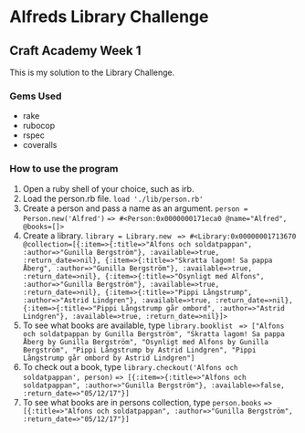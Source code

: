 # Alfreds Library Challenge

## Craft Academy Week 1

This is my solution to the Library Challenge.

### Gems Used

* rake
* rubocop
* rspec
* coveralls

### How to use the program

1. Open a ruby shell of your choice, such as irb.
2. Load the person.rb file. `load './lib/person.rb'`
3. Create a person and pass a name as an argument. `person = Person.new('Alfred')`
`=> #<Person:0x0000000171eca0 @name="Alfred", @books=[]>`
4. Create a library. `library = Library.new`
` => #<Library:0x00000001713670 @collection=[{:item=>{:title=>"Alfons och soldatpappan", :author=>"Gunilla Bergström"}, :available=>true, :return_date=>nil}, {:item=>{:title=>"Skratta lagom! Sa pappa Åberg", :author=>"Gunilla Bergström"}, :available=>true, :return_date=>nil}, {:item=>{:title=>"Osynligt med Alfons", :author=>"Gunilla Bergström"}, :available=>true, :return_date=>nil}, {:item=>{:title=>"Pippi Långstrump", :author=>"Astrid Lindgren"}, :available=>true, :return_date=>nil}, {:item=>{:title=>"Pippi Långstrump går ombord", :author=>"Astrid Lindgren"}, :available=>true, :return_date=>nil}]>`
5. To see what books are available, type `library.booklist`
` => ["Alfons och soldatpappan by Gunilla Bergström", "Skratta lagom! Sa pappa Åberg by Gunilla Bergström", "Osynligt med Alfons by Gunilla Bergström", "Pippi Långstrump by Astrid Lindgren", "Pippi Långstrump går ombord by Astrid Lindgren"]`
6. To check out a book, type `library.checkout('Alfons och soldatpappan', person)`
`=> [{:item=>{:title=>"Alfons och soldatpappan", :author=>"Gunilla Bergström"}, :available=>false, :return_date=>"05/12/17"}]`
7. To see what books are in persons collection, type `person.books`
` => [{:title=>"Alfons och soldatpappan", :author=>"Gunilla Bergström", :return_date=>"05/12/17"}] `
